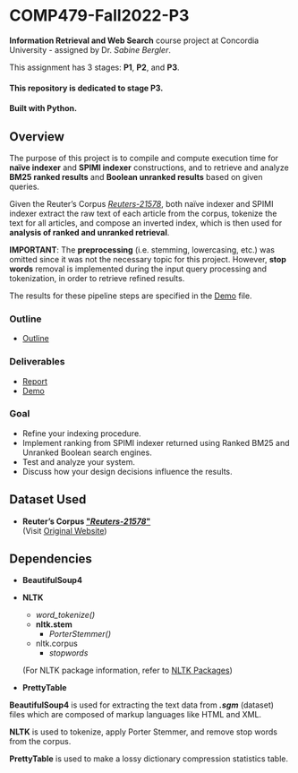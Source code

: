 # COMP479-Fall2022-P3

**Information Retrieval and Web Search** course project at Concordia University - assigned by Dr. _Sabine Bergler_.

This assignment has 3 stages: **P1**, **P2**, and **P3**.

#### This repository is dedicated to stage **P3**.

#### Built with **Python**.

## Overview

The purpose of this project is to compile and compute execution time for **naïve indexer** and **SPIMI indexer** constructions, and to retrieve and analyze **BM25 ranked results** and **Boolean unranked results** based on given queries.

Given the Reuter’s Corpus [_Reuters-21578_](../reuters21578_extracted/), both naïve indexer and SPIMI indexer extract the raw text of each article from the corpus, tokenize the text for all articles, and compose an inverted index, which is then used for **analysis of ranked and unranked retrieval**.

**IMPORTANT**: The **preprocessing** (i.e. stemming, lowercasing, etc.) was omitted since it was not the necessary topic for this project. However, **stop words** removal is implemented during the input query processing and tokenization, in order to retrieve refined results.

The results for these pipeline steps are specified in the [Demo](./deliverables/demo.pdf) file.

### Outline

- [Outline](p3_outline.pdf)

### Deliverables

- [Report](./deliverables/report.pdf)
- [Demo](./deliverables/demo.pdf)

### Goal

- Refine your indexing procedure.
- Implement ranking from SPIMI indexer returned using Ranked BM25 and Unranked Boolean search engines.
- Test and analyze your system.
- Discuss how your design decisions influence the results.

## Dataset Used

- **Reuter’s Corpus ["_Reuters-21578_"](../reuters21578_extracted/)**</br>
  (Visit [Original Website](http://www.daviddlewis.com/resources/testcollections/reuters21578/))

## Dependencies

- **BeautifulSoup4**
- **NLTK**

  - _word_tokenize()_
  - **nltk.stem**
    - _PorterStemmer()_
  - nltk.corpus
    - _stopwords_

  (For NLTK package information, refer to [NLTK Packages](https://www.nltk.org/api/nltk.html))

- **PrettyTable**

**BeautifulSoup4** is used for extracting the text data from _**.sgm**_ (dataset) files which are composed of markup languages like HTML and XML.

**NLTK** is used to tokenize, apply Porter Stemmer, and remove stop words from the corpus.

**PrettyTable** is used to make a lossy dictionary compression statistics table.
